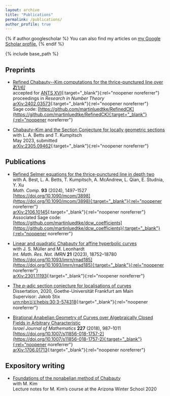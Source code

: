 ```yaml
---
layout: archive
title: "Publications"
permalink: /publications/
author_profile: true
---
```


{% if author.googlescholar %}
  You can also find my articles on <u><a href="{{author.googlescholar}}">my Google Scholar profile</a>.</u>
{% endif %}

{% include base_path %}

## Preprints

  * [Refined Chabauty--Kim computations for the thrice-punctured line over _**Z**[1/6]_](https://arxiv.org/pdf/2402.03573.pdf)\
    accepted for [ANTS XVI](https://antsmath.org/ANTSXVI/index.html){:target="_blank"}{:rel="noopener noreferrer"} proceedings in _Research in Number Theory_\
    [arXiv:2402.03573](https://arxiv.org/abs/2402.03573){:target="_blank"}{:rel="noopener noreferrer"}\
    Sage code: [https://github.com/martinluedtke/RefinedCK](https://github.com/martinluedtke/RefinedCK){:target="_blank"}{:rel="noopener noreferrer"}

  * [Chabauty–Kim and the Section Conjecture for locally geometric sections](https://arxiv.org/pdf/2305.09462.pdf)\
    with L. A. Betts and T. Kumpitsch\
    May 2023, submitted\
    [arXiv:2305.09462](https://arxiv.org/abs/2305.09462){:target="_blank"}{:rel="noopener noreferrer"}

## Publications

  * [Refined Selmer equations for the thrice-punctured line in depth two](https://arxiv.org/pdf/2106.10145.pdf)\
    with A. Best, L. A. Betts, T. Kumpitsch, A. McAndrew, L. Qian, E. Studnia, Y. Xu \
    _Math. Comp._ **93** (2024), 1497–1527 \
    [https://doi.org/10.1090/mcom/3898](https://doi.org/10.1090/mcom/3898){:target="_blank"}{:rel="noopener noreferrer"}\
    [arXiv:2106.10145](https://arxiv.org/abs/2106.10145){:target="_blank"}{:rel="noopener noreferrer"}\
    Associated Sage code: [https://github.com/martinluedtke/dcw_coefficients](https://github.com/martinluedtke/dcw_coefficients){:target="_blank"}{:rel="noopener noreferrer"}

  * [Linear and quadratic Chabauty for affine hyperbolic curves](https://arxiv.org/pdf/2301.11193.pdf)\
    with J. S. Müller and M. Leonhardt\
    _Int. Math. Res. Not. IMRN_ **21** (2023), 18752–18780\
    [https://doi.org/10.1093/imrn/rnad185](https://doi.org/10.1093/imrn/rnad185){:target="_blank"}{:rel="noopener noreferrer"}\
    [arXiv:2301.11193](https://arxiv.org/abs/2301.11193){:target="_blank"}{:rel="noopener noreferrer"}

  * [The _p_-adic section conjecture for localisations of curves](https://publikationen.ub.uni-frankfurt.de/files/57431/thesis.pdf)\
    Dissertation, 2020, Goethe-Universität Frankfurt am Main\
    Supervisor: Jakob Stix\
    [urn:nbn:de:hebis:30:3-574318](https://nbn-resolving.org/urn:nbn:de:hebis:30:3-574318){:target="_blank"}{:rel="noopener noreferrer"}

  * [Birational Anabelian Geometry of Curves over Algebraically Closed Fields in Arbitrary Characteristic](https://arxiv.org/pdf/1706.01713.pdf)\
    _Israel Journal of Mathematics_ **227** (2018), 987–1011\
    [https://doi.org/10.1007/s11856-018-1757-2](https://doi.org/10.1007/s11856-018-1757-2){:target="_blank"}{:rel="noopener noreferrer"}\
    [arXiv:1706.01713](https://arxiv.org/abs/1706.01713){:target="_blank"}{:rel="noopener noreferrer"}

## Expository writing

  * [Foundations of the nonabelian method of Chabauty](/files/foundations_of_nonabelian_chabauty.pdf)\
    with M. Kim\
    Lecture notes for M. Kim’s course at the Arizona Winter School 2020
